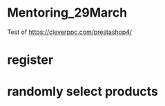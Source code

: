 # Mentoring_29March
Test of https://cleverppc.com/prestashop4/
# register
# randomly select products

